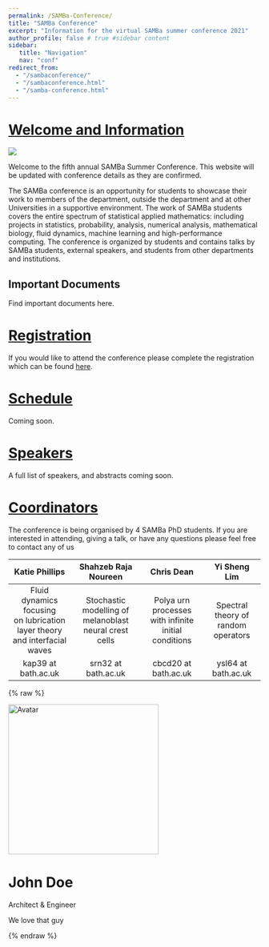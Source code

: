 ```yaml
---
permalink: /SAMBa-Conference/
title: "SAMBa Conference"
excerpt: "Information for the virtual SAMBa summer conference 2021"
author_profile: false # true #sidebar content
sidebar: 
   title: "Navigation"
   nav: "conf"
redirect_from: 
  - "/sambaconference/"
  - "/sambaconference.html"
  - "/samba-conference.html"
---
```


# [Welcome and Information](#welcome-and-information) 

![](/kap39.github.io/images/conference20.jpg)

Welcome to the fifth annual SAMBa Summer Conference. This website will be updated with conference details as they are confirmed. 

The SAMBa conference is an opportunity for students to showcase their work to members of the department, outside the department and at other Universities in a supportive environment. The work of SAMBa students covers the entire spectrum of statistical applied mathematics: including projects in statistics, probability, analysis, numerical analysis, mathematical biology, fluid dynamics, machine learning and high-performance computing. The conference is organized by students and contains talks by SAMBa students, external speakers, and students from other departments and institutions. 


## Important Documents
Find important documents here. 

# [Registration](#registration) 
If you would like to attend the conference please complete the registration which can be found [here](https://forms.office.com/Pages/ResponsePage.aspx?id=Ij1-N6FOLUKwrY_MiUBrnrhm9py2vv5OqeESICF49LlUQUQyTVdSODlaVlhORExXQUc4ODQxT05ESyQlQCN0PWcu "Registration Form").

# [Schedule](#schedule)
Coming soon.

# [Speakers](#speakers)
A full list of speakers, and abstracts coming soon.  

# [Coordinators](#coordinators)

The conference is being organised by 4 SAMBa PhD students. If you are interested in attending, giving a talk, or have any questions please feel free to contact any of us 

|Katie Phillips | Shahzeb Raja Noureen | Chris Dean | Yi Sheng Lim | 
|:-------------:|:--------------------:|:----------:|:------------:|
|Fluid dynamics focusing <br> on lubrication layer theory and interfacial waves |Stochastic modelling of melanoblast neural crest cells|Polya urn processes with infinite initial conditions|Spectral theory of random operators|
|kap39 at bath.ac.uk | srn32 at bath.ac.uk | cbcd20 at bath.ac.uk | ysl64 at bath.ac.uk |

{% raw %}
 <div class="flip-card">
  <div class="flip-card-inner">
    <div class="flip-card-front">
      <img src="img_avatar.png" alt="Avatar" style="width:300px;height:300px;">
    </div>
    <div class="flip-card-back">
      <h1>John Doe</h1>
      <p>Architect & Engineer</p>
      <p>We love that guy</p>
    </div>
  </div>
</div> 
{% endraw %}